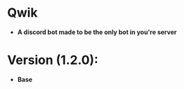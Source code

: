 # Qwik

- **A discord bot made to be the only bot in you're server**

# Version (1.2.0):

- **Base**
